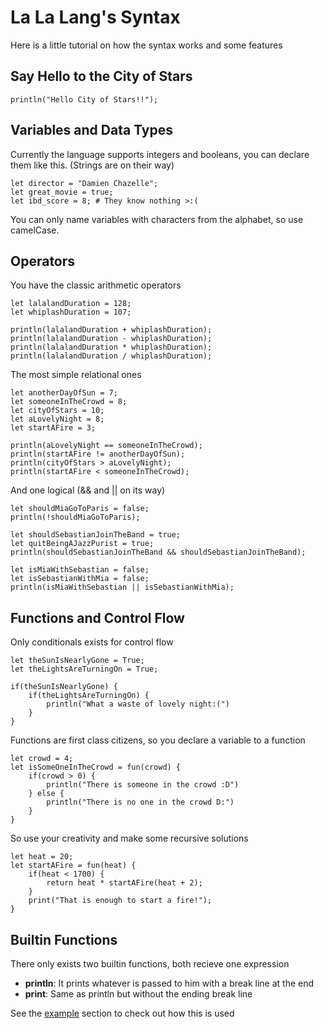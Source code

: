 # La La Lang's Syntax

Here is a little tutorial on how the syntax works and some features

## Say Hello to the City of Stars

```lalalang
println("Hello City of Stars!!");
```

## Variables and Data Types

Currently the language supports integers and booleans, you can declare them like this. (Strings are on their way)

```lalalang
let director = "Damien Chazelle";
let great_movie = true;
let ibd_score = 8; # They know nothing >:(
```

You can only name variables with characters from the alphabet, so use camelCase.

## Operators

You have the classic arithmetic operators

```lalalang
let lalalandDuration = 128;
let whiplashDuration = 107;

println(lalalandDuration + whiplashDuration);
println(lalalandDuration - whiplashDuration);
println(lalalandDuration * whiplashDuration);
println(lalalandDuration / whiplashDuration); 
```

The most simple relational ones

```lalalang
let anotherDayOfSun = 7;
let someoneInTheCrowd = 8;
let cityOfStars = 10;
let aLovelyNight = 8;
let startAFire = 3;

println(aLovelyNight == someoneInTheCrowd);
println(startAFire != anotherDayOfSun);
println(cityOfStars > aLovelyNight);
println(startAFire < someoneInTheCrowd);
```

And one logical (&& and || on its way)

```lalalang
let shouldMiaGoToParis = false;
println(!shouldMiaGoToParis);

let shouldSebastianJoinTheBand = true;
let quitBeingAJazzPurist = true;
println(shouldSebastianJoinTheBand && shouldSebastianJoinTheBand);

let isMiaWithSebastian = false;
let isSebastianWithMia = false;
println(isMiaWithSebastian || isSebastianWithMia);
```

## Functions and Control Flow

Only conditionals exists for control flow

```lalalang
let theSunIsNearlyGone = True;
let theLightsAreTurningOn = True;

if(theSunIsNearlyGone) {
    if(theLightsAreTurningOn) {
        println("What a waste of lovely night:(")
    }
}
```

Functions are first class citizens, so you declare a variable to a function

```lalalang
let crowd = 4;
let isSomeOneInTheCrowd = fun(crowd) {
    if(crowd > 0) {
        println("There is someone in the crowd :D")
    } else {
        println("There is no one in the crowd D:")
    }
}
```

So use your creativity and make some recursive solutions

```
let heat = 20;
let startAFire = fun(heat) {
    if(heat < 1700) {
        return heat * startAFire(heat + 2);
    }
    print("That is enough to start a fire!");
}
```

## Builtin Functions

There only exists two builtin functions, both recieve one expression

* **println**: It prints whatever is passed to him with a break line at the end
* **print**: Same as println but without the ending break line

See the [example](../examples) section to check out how this is used